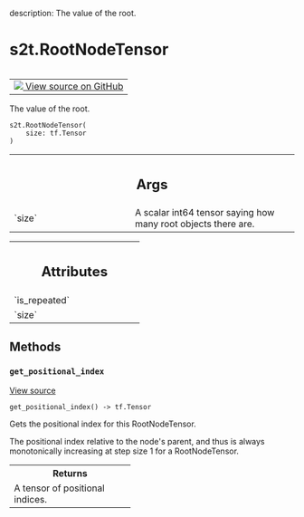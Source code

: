 description: The value of the root.

<div itemscope itemtype="http://developers.google.com/ReferenceObject">
<meta itemprop="name" content="s2t.RootNodeTensor" />
<meta itemprop="path" content="Stable" />
<meta itemprop="property" content="__init__"/>
<meta itemprop="property" content="get_positional_index"/>
</div>

# s2t.RootNodeTensor

<!-- Insert buttons and diff -->

<table class="tfo-notebook-buttons tfo-api nocontent" align="left">
<td>
  <a target="_blank" href="https://github.com/google/struct2tensor/blob/master/struct2tensor/prensor.py#L38-L71">
    <img src="https://www.tensorflow.org/images/GitHub-Mark-32px.png" />
    View source on GitHub
  </a>
</td>
</table>



The value of the root.

<pre class="devsite-click-to-copy prettyprint lang-py tfo-signature-link">
<code>s2t.RootNodeTensor(
    size: tf.Tensor
)
</code></pre>



<!-- Placeholder for "Used in" -->


<!-- Tabular view -->
 <table class="responsive fixed orange">
<colgroup><col width="214px"><col></colgroup>
<tr><th colspan="2"><h2 class="add-link">Args</h2></th></tr>

<tr>
<td>
`size`
</td>
<td>
A scalar int64 tensor saying how many root objects there are.
</td>
</tr>
</table>





<!-- Tabular view -->
 <table class="responsive fixed orange">
<colgroup><col width="214px"><col></colgroup>
<tr><th colspan="2"><h2 class="add-link">Attributes</h2></th></tr>

<tr>
<td>
`is_repeated`
</td>
<td>

</td>
</tr><tr>
<td>
`size`
</td>
<td>

</td>
</tr>
</table>



## Methods

<h3 id="get_positional_index"><code>get_positional_index</code></h3>

<a target="_blank" href="https://github.com/google/struct2tensor/blob/master/struct2tensor/prensor.py#L59-L68">View source</a>

<pre class="devsite-click-to-copy prettyprint lang-py tfo-signature-link">
<code>get_positional_index() -> tf.Tensor
</code></pre>

Gets the positional index for this RootNodeTensor.

The positional index relative to the node's parent, and thus is always
monotonically increasing at step size 1 for a RootNodeTensor.

<!-- Tabular view -->
 <table class="responsive fixed orange">
<colgroup><col width="214px"><col></colgroup>
<tr><th colspan="2">Returns</th></tr>
<tr class="alt">
<td colspan="2">
A tensor of positional indices.
</td>
</tr>

</table>





